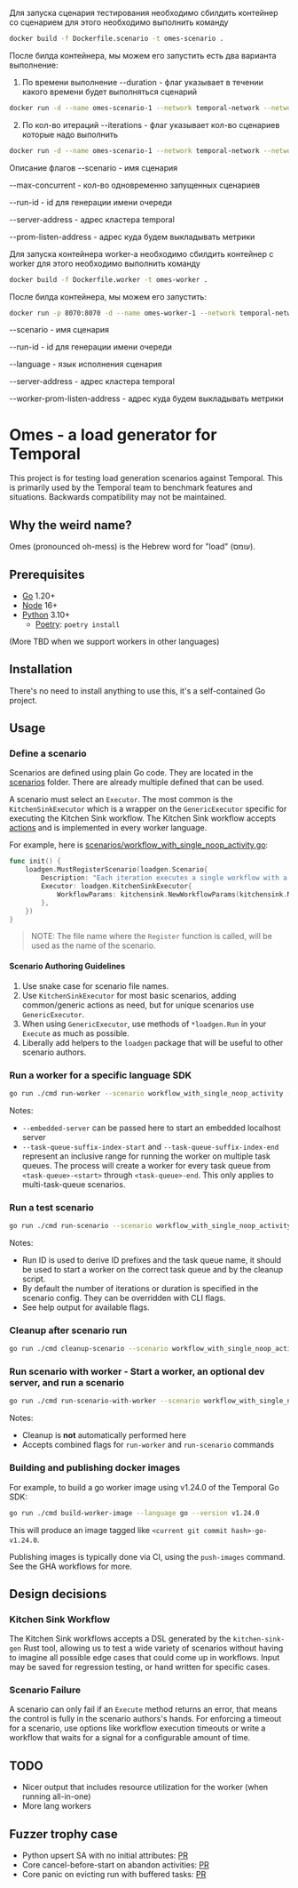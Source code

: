 Для запуска сценария тестирования необходимо сбилдить контейнер со сценарием для этого необходимо выполнить команду

```sh
docker build -f Dockerfile.scenario -t omes-scenario .
```
После билда контейнера, мы можем его запустить есть два варианта выполнение:
1. По времени выполнение
	--duration - флаг указывает в течении какого времени будет выполняться сценарий
```sh
docker run -d --name omes-scenario-1 --network temporal-network --network-alias scenario-1 omes-scenario run-scenario --duration 40m --prom-listen-address scenario-1:8079 --max-concurrent 2 --scenario mainscenarios --run-id test1 --server-address 172.17.0.1:7233
```

2. По кол-во итераций
	--iterations - флаг указывает кол-во сценариев которые надо выполнить
```sh
docker run -d --name omes-scenario-1 --network temporal-network --network-alias scenario-1 omes-scenario run-scenario --iterations 500 --prom-listen-address scenario-1:8079 --max-concurrent 2 --scenario mainscenarios --run-id test1 --server-address 172.17.0.1:7233
```

Описание флагов
--scenario            - имя сценария

--max-concurrent      - кол-во одновременно запущенных сценариев

--run-id              - id для генерации имени очереди

--server-address      - адрес кластера temporal

--prom-listen-address - адрес куда будем выкладывать метрики

Для запуска контейнера worker-а необходимо сбилдить контейнер с worker для этого необходимо выполнить команду
```sh
docker build -f Dockerfile.worker -t omes-worker .
```
После билда контейнера, мы можем его запустить:

```sh
docker run -p 8070:8070 -d --name omes-worker-1 --network temporal-network --network-alias worker-1 omes-worker run-worker --scenario mainscenarios --run-id test1 --language go --server-address 172.17.0.1:7233 --worker-prom-listen-address worker-1:8070
```
--scenario                   - имя сценария

--run-id                     - id для генерации имени очереди

--language                   - язык исполнения сценария

--server-address             - адрес кластера temporal

--worker-prom-listen-address - адрес куда будем выкладывать метрики


# Omes - a load generator for Temporal

This project is for testing load generation scenarios against Temporal. This is primarily used by the Temporal team to
benchmark features and situations. Backwards compatibility may not be maintained.

## Why the weird name?

Omes (pronounced oh-mess) is the Hebrew word for "load" (עומס).

## Prerequisites

- [Go](https://golang.org/) 1.20+
- [Node](https://nodejs.org) 16+
- [Python](https://www.python.org/) 3.10+
  - [Poetry](https://python-poetry.org/): `poetry install`

(More TBD when we support workers in other languages)

## Installation

There's no need to install anything to use this, it's a self-contained Go project.

## Usage

### Define a scenario

Scenarios are defined using plain Go code. They are located in the [scenarios](./scenarios/) folder. There are already
multiple defined that can be used.

A scenario must select an `Executor`. The most common is the `KitchenSinkExecutor` which is a wrapper on the
`GenericExecutor` specific for executing the Kitchen Sink workflow. The Kitchen Sink workflow accepts
[actions](./workers/go/kitchensink/kitchen_sink.go) and is implemented in every worker language.

For example, here is [scenarios/workflow_with_single_noop_activity.go](scenarios/workflow_with_single_noop_activity.go):

```go
func init() {
	loadgen.MustRegisterScenario(loadgen.Scenario{
		Description: "Each iteration executes a single workflow with a noop activity.",
		Executor: loadgen.KitchenSinkExecutor{
			WorkflowParams: kitchensink.NewWorkflowParams(kitchensink.NopActionExecuteActivity),
		},
	})
}
```

> NOTE: The file name where the `Register` function is called, will be used as the name of the scenario.

#### Scenario Authoring Guidelines

1. Use snake case for scenario file names.
1. Use `KitchenSinkExecutor` for most basic scenarios, adding common/generic actions as need, but for unique
   scenarios use `GenericExecutor`.
1. When using `GenericExecutor`, use methods of `*loadgen.Run` in your `Execute` as much as possible.
1. Liberally add helpers to the `loadgen` package that will be useful to other scenario authors.

### Run a worker for a specific language SDK

```sh
go run ./cmd run-worker --scenario workflow_with_single_noop_activity --run-id local-test-run --language go
```

Notes:

- `--embedded-server` can be passed here to start an embedded localhost server
- `--task-queue-suffix-index-start` and `--task-queue-suffix-index-end` represent an inclusive range for running the
  worker on multiple task queues. The process will create a worker for every task queue from `<task-queue>-<start>`
  through `<task-queue>-end`. This only applies to multi-task-queue scenarios.

### Run a test scenario

```sh
go run ./cmd run-scenario --scenario workflow_with_single_noop_activity --run-id local-test-run
```

Notes:

- Run ID is used to derive ID prefixes and the task queue name, it should be used to start a worker on the correct task queue
  and by the cleanup script.
- By default the number of iterations or duration is specified in the scenario config. They can be overridden with CLI
  flags.
- See help output for available flags.

### Cleanup after scenario run

```sh
go run ./cmd cleanup-scenario --scenario workflow_with_single_noop_activity --run-id local-test-run
```

### Run scenario with worker - Start a worker, an optional dev server, and run a scenario

```sh
go run ./cmd run-scenario-with-worker --scenario workflow_with_single_noop_activity --language go --embedded-server
```

Notes:

- Cleanup is **not** automatically performed here
- Accepts combined flags for `run-worker` and `run-scenario` commands

### Building and publishing docker images

For example, to build a go worker image using v1.24.0 of the Temporal Go SDK:

```sh
go run ./cmd build-worker-image --language go --version v1.24.0
```

This will produce an image tagged like `<current git commit hash>-go-v1.24.0`.

Publishing images is typically done via CI, using the `push-images` command. See the GHA workflows
for more.

## Design decisions

### Kitchen Sink Workflow

The Kitchen Sink workflows accepts a DSL generated by the `kitchen-sink-gen` Rust tool, allowing us
to test a wide variety of scenarios without having to imagine all possible edge cases that could
come up in workflows. Input may be saved for regression testing, or hand written for specific cases.

### Scenario Failure

A scenario can only fail if an `Execute` method returns an error, that means the control is fully in the scenario
authors's hands. For enforcing a timeout for a scenario, use options like workflow execution timeouts or write a
workflow that waits for a signal for a configurable amount of time.

## TODO

- Nicer output that includes resource utilization for the worker (when running all-in-one)
- More lang workers

## Fuzzer trophy case

* Python upsert SA with no initial attributes: [PR](https://github.com/temporalio/sdk-python/pull/440)
* Core cancel-before-start on abandon activities: [PR](https://github.com/temporalio/sdk-core/pull/652)
* Core panic on evicting run with buffered tasks: [PR](https://github.com/temporalio/sdk-core/pull/660)
